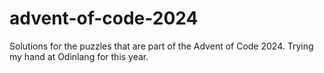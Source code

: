 # advent-of-code-2024
Solutions for the puzzles that are part of the Advent of Code 2024. Trying my hand at Odinlang for this year.
